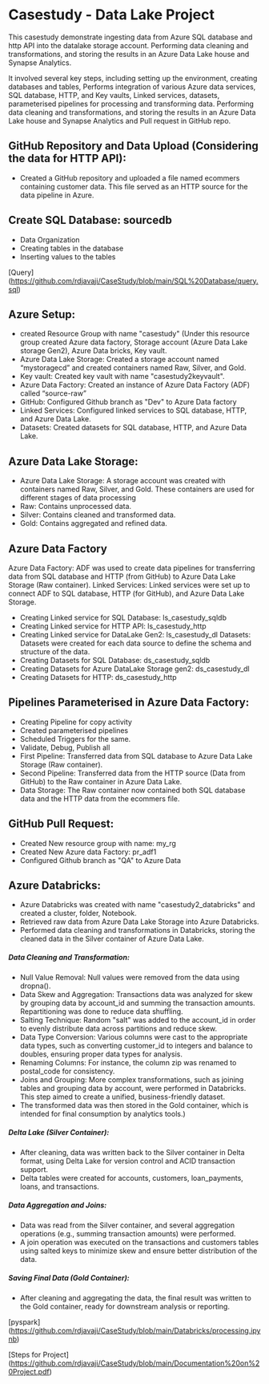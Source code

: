 
# Casestudy - Data Lake Project 

This casestudy demonstrate ingesting data from Azure SQL database and http API into the datalake storage account. Performing data cleaning and transformations, and storing the results in an Azure Data Lake house and Synapse Analytics.

It involved several key steps, including setting up the environment, creating databases and tables, Performs integration of various Azure data services, SQL database, HTTP, and Key vaults, Linked services, datasets, 
parameterised pipelines for processing and transforming data. Performing data cleaning and transformations, and storing the results in an Azure Data Lake house and Synapse Analytics and Pull request in GitHub repo.

## GitHub Repository and Data Upload (Considering the data for HTTP API):

- Created a GitHub repository and uploaded a file named ecommers containing customer data. This file served as an HTTP source for the data pipeline in Azure.

## Create SQL Database: sourcedb

- Data Organization
- Creating tables in the database
- Inserting values to the tables

[Query] (https://github.com/rdjavaji/CaseStudy/blob/main/SQL%20Database/query.sql)

## Azure Setup:

- created Resource Group with name "casestudy" (Under this resource group created Azure data factory, Storage account (Azure Data Lake storage Gen2), Azure Data bricks, Key vault.
- Azure Data Lake Storage: Created a storage account named “mystoragecd” and created containers named Raw, Silver, and Gold.
- Key vault: Created key vault with name "casestudy2keyvault".
- Azure Data Factory: Created an instance of Azure Data Factory (ADF) called “source-raw”
- GitHub: Configured Github branch as "Dev" to Azure Data factory
- Linked Services: Configured linked services to SQL database, HTTP, and Azure Data Lake.
- Datasets: Created datasets for SQL database, HTTP, and Azure Data Lake.

## Azure Data Lake Storage:

- Azure Data Lake Storage: A storage account was created with containers named Raw, Silver, and Gold. These containers are used for different stages of data processing
- Raw: Contains unprocessed data.
- Silver: Contains cleaned and transformed data.
- Gold: Contains aggregated and refined data.

## Azure Data Factory 

Azure Data Factory: ADF was used to create data pipelines for transferring data from SQL database and HTTP (from GitHub) to Azure Data Lake Storage (Raw container).
Linked Services: Linked services were set up to connect ADF to SQL database, HTTP (for GitHub), and Azure Data Lake Storage.
- Creating Linked service for SQL Database: ls_casestudy_sqldb
- Creating Linked service for HTTP API: ls_casestudy_http
- Creating Linked service for DataLake Gen2: ls_casestudy_dl
Datasets: Datasets were created for each data source to define the schema and structure of the data.
- Creating Datasets for SQL Database: ds_casestudy_sqldb
- Creating Datasets for Azure DataLake Storage gen2: ds_casestudy_dl
- Creating Datasets for HTTP: ds_casestudy_http

## Pipelines Parameterised in Azure Data Factory:
- Creating Pipeline for copy activity
- Created parameterised pipelines
- Scheduled Triggers for the same.
- Validate, Debug, Publish all
- First Pipeline: Transferred data from SQL database to Azure Data Lake Storage (Raw container).
- Second Pipeline: Transferred data from the HTTP source (Data from GitHub) to the Raw container in Azure Data Lake.
- Data Storage: The Raw container now contained both SQL database data and the HTTP data from the ecommers file.

## GitHub Pull Request:

- Created New resource group with name: my_rg
- Created New Azure data Factory: pr_adf1
- Configured Github branch as "QA" to Azure Data

## Azure Databricks:

- Azure Databricks was created with name "casestudy2_databricks" and created a cluster, folder, Notebook. 
- Retrieved raw data from Azure Data Lake Storage into Azure Databricks.
- Performed data cleaning and transformations in Databricks, storing the cleaned data in the Silver container of Azure Data Lake.

##### Data Cleaning and Transformation:
- Null Value Removal: Null values were removed from the data using dropna().
- Data Skew and Aggregation: Transactions data was analyzed for skew by grouping data by account_id and summing the transaction amounts. Repartitioning was done to reduce data shuffling.
- Salting Technique: Random "salt" was added to the account_id in order to evenly distribute data across partitions and reduce skew.
- Data Type Conversion: Various columns were cast to the appropriate data types, such as converting customer_id to integers and balance to doubles, ensuring proper data types for analysis.
- Renaming Columns: For instance, the column zip was renamed to postal_code for consistency.
- Joins and Grouping: More complex transformations, such as joining tables and grouping data by account, were performed in Databricks. This step aimed to create a unified, business-friendly dataset.
- The transformed data was then stored in the Gold container, which is intended for final consumption by analytics tools.)

##### Delta Lake (Silver Container):

- After cleaning, data was written back to the Silver container in Delta format, using Delta Lake for version control and ACID transaction support.
- Delta tables were created for accounts, customers, loan_payments, loans, and transactions.

##### Data Aggregation and Joins:

- Data was read from the Silver container, and several aggregation operations (e.g., summing transaction amounts) were performed.
- A join operation was executed on the transactions and customers tables using salted keys to minimize skew and ensure better distribution of the data.

##### Saving Final Data (Gold Container):

- After cleaning and aggregating the data, the final result was written to the Gold container, ready for downstream analysis or reporting.

[pyspark] (https://github.com/rdjavaji/CaseStudy/blob/main/Databricks/processing.ipynb)


[Steps for Project] (https://github.com/rdjavaji/CaseStudy/blob/main/Documentation%20on%20Project.pdf)
